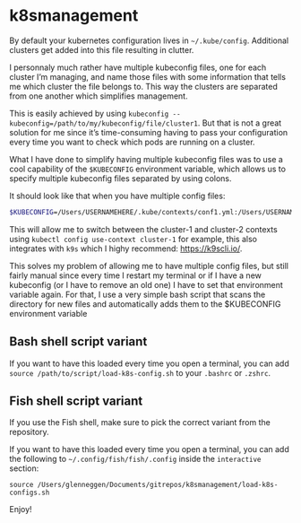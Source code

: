 # k8smanagement

By default your kubernetes configuration lives in `~/.kube/config`.
Additional clusters get added into this file resulting in clutter.

I personnaly much rather have multiple kubeconfig files, one for each cluster I’m
managing, and name those files with some information that tells me which cluster
the file belongs to. This way the clusters are separated from one another which
simplifies management.

This is easily achieved by using `kubeconfig --kubeconfig=/path/to/my/kubeconfig/file/cluster1`.
But that is not a great solution for me since it’s time-consuming having to pass
your configuration every time you want to check which pods are running on a cluster.

What I have done to simplify having multiple kubeconfig files was to use a cool
capability of the `$KUBECONFIG` environment variable, which allows us to specify
multiple kubeconfig files separated
by using colons.

It should look like that when you have multiple config files:

``` bash
$KUBECONFIG=/Users/USERNAMEHERE/.kube/contexts/conf1.yml:/Users/USERNAMEHERE/.kube/contexts/conf2.yml
```

This will allow me to switch between the cluster-1 and cluster-2 contexts using ```kubectl config use-context cluster-1``` for example, this also integrates with `k9s` which I highy recommend: <https://k9scli.io/>.

This solves my problem of allowing me to have multiple config files, but still fairly manual since every time I restart my terminal or if I have a new kubeconfig (or I have to remove an old one) I have to set that environment variable again. For that, I use a very simple bash script that scans the directory for new files and automatically adds them to the $KUBECONFIG environment variable

## Bash shell script variant

If you want to have this loaded every time you open a terminal, you can add
`source /path/to/script/load-k8s-config.sh` to your `.bashrc` or `.zshrc`.

## Fish shell script variant

If you use the Fish shell, make sure to pick the correct variant from the repository.

If you want to have this loaded every time you open a terminal, you can add the following to `~/.config/fish/fish/.config` inside the `interactive` section:

`source /Users/glenneggen/Documents/gitrepos/k8smanagement/load-k8s-configs.sh`

Enjoy!
